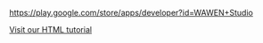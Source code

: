 https://play.google.com/store/apps/developer?id=WAWEN+Studio

<a href="https://www.w3schools.com/html/">Visit our HTML tutorial</a>
